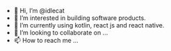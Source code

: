 - 👋 Hi, I’m @idlecat
- 👀 I’m interested in building software products.
- 🌱 I’m currently using kotlin, react js and react native.
- 💞️ I’m looking to collaborate on ...
- 📫 How to reach me ...

<!---
idlecat/idlecat is a ✨ special ✨ repository because its `README.md` (this file) appears on your GitHub profile.
You can click the Preview link to take a look at your changes.
--->
